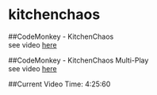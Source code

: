 # kitchenchaos

##CodeMonkey - KitchenChaos  
see video [here](https://www.youtube.com/watch?v=AmGSEH7QcDg)

##CodeMonkey - KitchenChaos Multi-Play  
see video [here](https://www.youtube.com/watch?v=7glCsF9fv3s&list=PLzDRvYVwl53sSmEcIgZyDzrc0Smpq_9fN)

##Current Video Time: 4:25:60


